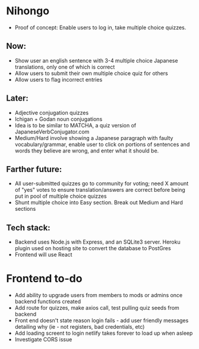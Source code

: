 # Nihongo

* Proof of concept: Enable users to log in, take multiple choice quizzes.

## Now:
* Show user an english sentence with 3-4 multiple choice Japanese translations, only one of which is correct
* Allow users to submit their own multiple choice quiz for others
* Allow users to flag incorrect entries
 
## Later: 
* Adjective conjugation quizzes
* Ichigan + Godan noun conjugations
* Idea is to be similar to MATCHA, a quiz version of JapaneseVerbConjugator.com
* Medium/Hard involve showing a Japanese paragraph with faulty vocabulary/grammar, enable user to click on portions of sentences and words they believe are wrong, and enter what it should be.

## Farther future:
* All user-submitted quizzes go to community for voting; need X amount of "yes" votes to ensure translation/answers are correct before being put in pool of multiple choice quizzes
* Shunt multiple choice into Easy section.  Break out Medium and Hard sections


## Tech stack:
* Backend uses Node.js with Express, and an SQLite3 server.  Heroku plugin used on hosting site to convert the database to PostGres
* Frontend will use React


# Frontend to-do
* Add ability to upgrade users from members to mods or admins once backend functions created
* Add route for quizzes, make axios call, test pulling quiz seeds from backend
* Front end doesn't state reason login fails - add user friendly messages detailing why (ie - not registers, bad credentials, etc)
* Add loading screent to login netlify takes forever to load up when asleep
* Investigate CORS issue
